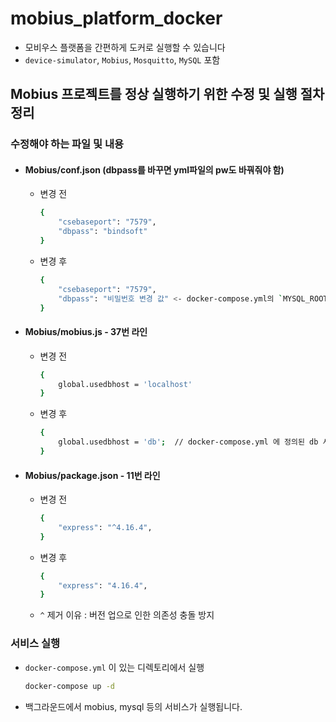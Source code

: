 # mobius_platform_docker
- 모비우스 플랫폼을 간편하게 도커로 실행할 수 있습니다
- `device-simulator`, `Mobius`, `Mosquitto`, `MySQL` 포함



## Mobius 프로젝트를 정상 실행하기 위한 수정 및 실행 절차 정리

### 수정해야 하는 파일 및 내용
- #### Mobius/conf.json (dbpass를 바꾸면 yml파일의 pw도 바꿔줘야 함)
    - 변경 전
        ```bash
        {
            "csebaseport": "7579",
            "dbpass": "bindsoft"   
        }
        ```
    - 변경 후
        ```bash
        {
            "csebaseport": "7579",
            "dbpass": "비밀번호 변경 값" <- docker-compose.yml의 `MYSQL_ROOT_PASSWORD` 값과 일치해야 함
        }
        ```
- #### Mobius/mobius.js - 37번 라인
    - 변경 전
        ```bash
        {
            global.usedbhost = 'localhost'
        }
        ```
    - 변경 후
        ```bash
        {
            global.usedbhost = 'db';  // docker-compose.yml 에 정의된 db 서비스명
        }
        ```
- #### Mobius/package.json - 11번 라인
    - 변경 전
        ```bash
        {
            "express": "^4.16.4",
        }
        ```
    - 변경 후
        ```bash
        {
            "express": "4.16.4",
        }
        ```
    - `^` 제거 이유 : 버전 업으로 인한 의존성 충돌 방지

### 서비스 실행
- `docker-compose.yml` 이 있는 디렉토리에서 실행
    
    ```bash
    docker-compose up -d
    ```

- 백그라운드에서 mobius, mysql 등의 서비스가 실행됩니다.